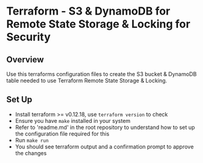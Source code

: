 # Terraform - S3 & DynamoDB for Remote State Storage & Locking for Security

## Overview
Use this terraforms configuration files to create the S3 bucket & DynamoDB table needed to use Terraform Remote State Storage & Locking.

## Set Up
- Install terraform >= v0.12.18, use `terraform version` to check
- Ensure you have `make` installed in your system
- Refer to 'readme.md' in the root repository to understand how to set up the configuration file required for this
- Run `make run`
- You should see terraform output and a confirmation prompt to approve the changes
